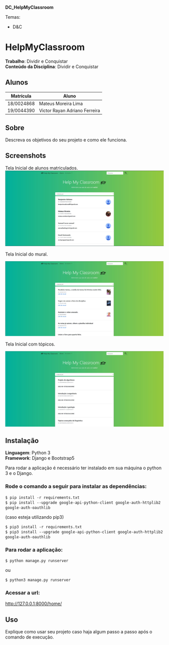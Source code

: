 **DC_HelpMyClassroom** 

Temas:
 - D&C
 
# HelpMyClassroom

**Trabalho**: Dividir e Conquistar<br>
**Conteúdo da Disciplina**: Dividir e Conquistar<br>

## Alunos
|Matrícula | Aluno |
| -- | -- |
| 18/0024868  |  Mateus Moreira Lima |
| 19/0044390  |  Victor Rayan Adriano Ferreira |

## Sobre 
Descreva os objetivos do seu projeto e como ele funciona. 

## Screenshots

Tela Inicial de alunos matriculados.
![Tela Inicial Alunos matriculados](./imgs/homeAlunos.JPG)

Tela Inicial do mural.

![Tela Inicial do mural](./imgs/homeMural.JPG)

Tela Inicial com tópicos.

![Tela Inicial com tópicos](./imgs/homeTopicos.JPG)


## Instalação 
**Linguagem**:  Python 3<br>
**Framework**: Django e Bootstrap5<br>

Para rodar a aplicação é necessário ter instalado em sua máquina o python 3 e o Django.

### Rode o comando a seguir para instalar as dependências:
```console
$ pip install -r requirements.txt
$ pip install --upgrade google-api-python-client google-auth-httplib2 google-auth-oauthlib
```
(caso esteja utilizando pip3)
```console
$ pip3 install -r requirements.txt
$ pip3 install --upgrade google-api-python-client google-auth-httplib2 google-auth-oauthlib
```

### Para rodar a aplicação:

```console
$ python manage.py runserver
```
ou
```console
$ python3 manage.py runserver
```

### Acessar a url: 
http://127.0.0.1:8000/home/


## Uso 
Explique como usar seu projeto caso haja algum passo a passo após o comando de execução.




